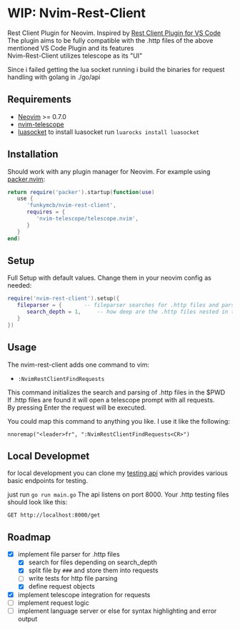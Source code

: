 # WIP: Nvim-Rest-Client
Rest Client Plugin for Neovim. Inspired by [Rest Client Plugin for VS Code](https://github.com/Huachao/vscode-restclient)  
The plugin aims to be fully compatible with the .http files of the above mentioned VS Code Plugin and its features  
Nvim-Rest-Client utilizes telescope as its "UI"  

Since i failed getting the lua socket running i build the binaries for request handling with golang in ./go/api

## Requirements
- [Neovim](https://github.com/neovim/neovim) >= 0.7.0
- [nvim-telescope](https://github.com/nvim-telescope/telescope.nvim)
- [luasocket](https://github.com/lunarmodules/luasocket)
    to install luasocket run `luarocks install luasocket`

## Installation
Should work with any plugin manager for Neovim. For example using [packer.nvim](https://github.com/wbthomason/packer.nvim):
```lua
return require('packer').startup(function(use)
   use {
      'funkymcb/nvim-rest-client',
      requires = {
         'nvim-telescope/telescope.nvim',
      }
   }
end)
```

## Setup
Full Setup with default values. Change them in your neovim config as needed:
```lua
require('nvim-rest-client').setup({
   fileparser = {       -- fileparser searches for .http files and parses them into request objects
      search_depth = 1,     -- how deep are the .http files nested in the $PWD
   }
})
```


## Usage
The nvim-rest-client adds one command to vim:

- `:NvimRestClientFindRequests`

This command initializes the search and parsing of .http files in the $PWD  
If .http files are found it will open a telescope prompt with all requests.  
By pressing Enter the request will be executed.

You could map this command to anything you like. I use it like the following:  

`nnoremap("<leader>fr", ":NvimRestClientFindRequests<CR>")`

## Local Developmet
for local development you can clone my [testing api](https://github.com/funkymcb/rest-client-test-api) which provides various basic endpoints for testing.

just run `go run main.go`
The api listens on port 8000. Your .http testing files should look like this:
```
GET http://localhost:8000/get
```

## Roadmap
- [x] implement file parser for .http files
    - [x] search for files depending on search_depth
    - [x] split file by `###` and store them into requests
    - [ ] write tests for http file parsing
    - [x] define request objects
- [x] implement telescope integration for requests
- [ ] implement request logic
- [ ] implement language server or else for syntax highlighting and error output
